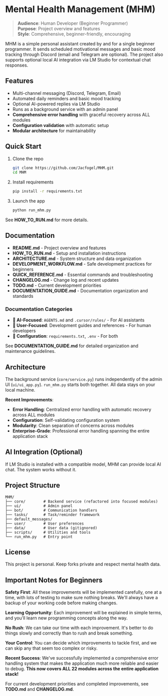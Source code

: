 # Mental Health Management (MHM)

> **Audience**: Human Developer (Beginner Programmer)  
> **Purpose**: Project overview and features  
> **Style**: Comprehensive, beginner-friendly, encouraging

MHM is a simple personal assistant created by and for a single beginner programmer. It sends scheduled motivational messages and basic mood tracking through Discord (email and Telegram are optional). The project also supports optional local AI integration via LM Studio for contextual chat responses.

## Features
- Multi-channel messaging (Discord, Telegram, Email)
- Automated daily reminders and basic mood tracking
- Optional AI-powered replies via LM Studio
- Runs as a background service with an admin panel
- **Comprehensive error handling** with graceful recovery across ALL modules
- **Configuration validation** with automatic setup
- **Modular architecture** for maintainability


## Quick Start
1. Clone the repo
   ```bash
   git clone https://github.com/Jacfogel/MHM.git
   cd MHM
   ```
2. Install requirements
   ```bash
   pip install -r requirements.txt
   ```
3. Launch the app
   ```bash
   python run_mhm.py
   ```
See **HOW_TO_RUN.md** for more details.

## Documentation
- **README.md** - Project overview and features
- **HOW_TO_RUN.md** - Setup and installation instructions
- **ARCHITECTURE.md** - System structure and data organization
- **DEVELOPMENT_WORKFLOW.md** - Safe development practices for beginners
- **QUICK_REFERENCE.md** - Essential commands and troubleshooting
- **CHANGELOG.md** - Change log and recent updates
- **TODO.md** - Current development priorities
- **DOCUMENTATION_GUIDE.md** - Documentation organization and standards

### Documentation Categories
- **🤖 AI-Focused**: `AGENTS.md` and `.cursor/rules/` - For AI assistants
- **👤 User-Focused**: Development guides and references - For human developers
- **🔧 Configuration**: `requirements.txt`, `.env` - For both

See **DOCUMENTATION_GUIDE.md** for detailed organization and maintenance guidelines.

## Architecture
The background service (`core/service.py`) runs independently of the admin UI (`ui/ui_app.py`). `run_mhm.py` starts both together. All data stays on your local machine.

**Recent Improvements**:
- **Error Handling**: Centralized error handling with automatic recovery across ALL modules
- **Configuration**: Self-validating configuration system
- **Modularity**: Clean separation of concerns across modules
- **Enterprise-Grade**: Professional error handling spanning the entire application stack

## AI Integration (Optional)
If LM Studio is installed with a compatible model, MHM can provide local AI chat. The system works without it.

## Project Structure
```
MHM/
├── core/        # Backend service (refactored into focused modules)
├── ui/          # Admin panel
├── bot/         # Communication handlers
├── tasks/       # Task/reminder framework
├── default_messages/
├── user/        # User preferences
├── data/        # User data (gitignored)
├── scripts/     # Utilities and tools
└── run_mhm.py   # Entry point
```

## License
This project is personal. Keep forks private and respect mental health data.

## Important Notes for Beginners

**Safety First**: All these improvements will be implemented carefully, one at a time, with lots of testing to make sure nothing breaks. We'll always have a backup of your working code before making changes.

**Learning Opportunity**: Each improvement will be explained in simple terms, and you'll learn new programming concepts along the way.

**No Rush**: We can take our time with each improvement. It's better to do things slowly and correctly than to rush and break something.

**Your Control**: You can decide which improvements to tackle first, and we can skip any that seem too complex or risky.

**Recent Success**: We've successfully implemented a comprehensive error handling system that makes the application much more reliable and easier to debug. **This now covers ALL 22 modules across the entire application stack!**

For current development priorities and completed improvements, see **TODO.md** and **CHANGELOG.md**.
